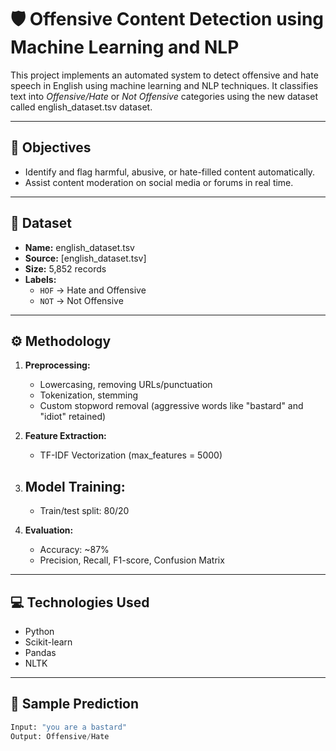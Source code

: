 # 🛡️ Offensive Content Detection using Machine Learning and NLP

This project implements an automated system to detect offensive and hate speech in English using machine learning and NLP techniques. It classifies text into *Offensive/Hate* or *Not Offensive* categories using the new dataset called english_dataset.tsv dataset.

---

## 📌 Objectives

- Identify and flag harmful, abusive, or hate-filled content automatically.
- Assist content moderation on social media or forums in real time.

---

## 📁 Dataset

- **Name:** english_dataset.tsv
- **Source:** [english_dataset.tsv]
- **Size:** 5,852 records
- **Labels:**
  - `HOF` → Hate and Offensive
  - `NOT` → Not Offensive

---

## ⚙️ Methodology

1. **Preprocessing:**
   - Lowercasing, removing URLs/punctuation
   - Tokenization, stemming
   - Custom stopword removal (aggressive words like "bastard" and "idiot" retained)

2. **Feature Extraction:**
   - TF-IDF Vectorization (max_features = 5000)

3. **Model Training:**
   - 
   - Train/test split: 80/20

4. **Evaluation:**
   - Accuracy: ~87%
   - Precision, Recall, F1-score, Confusion Matrix

---

## 💻 Technologies Used

- Python
- Scikit-learn
- Pandas
- NLTK

---

## 🧪 Sample Prediction

```python
Input: "you are a bastard"
Output: Offensive/Hate
